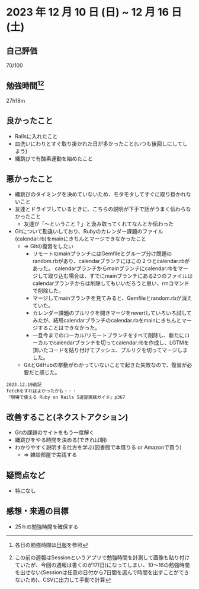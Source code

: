 # 2023 年 12 月 10 日 (日) ~ 12 月 16 日 (土)

## 自己評価
70/100
 
## 勉強時間[^1][^2]
27h18m
[^1]: 各日の勉強時間は[日報](https://github.com/nil-ramuda/daily_report)を参照
[^2]: この前の週報はSessionというアプリで勉強時間を計測して画像も貼り付けていたが、今回の週報は書くのが17(日)になってしまい、10〜16の勉強時間を出せない(Sessionは任意の日付から7日間を選んで時間を出すことができないため)、CSVに出力して手動で計算

## 良かったこと
- Railsに入れたこと
- 皿洗いにわりとすぐ取り掛かれた日が多かったこと(いつも後回しにしてしまう)
- 縄跳びで有酸素運動を始めたこと


## 悪かったこと
- 縄跳びのタイミングを決めていないため、モタモタしてすぐに取り掛かれないこと
- 友達とドライブしているときに、こちらの説明が下手で話がうまく伝わらなかったこと
  - 友達が「〜ということ？」と汲み取ってくれてなんとか伝わった
- Gitについて勘違いしており、Rubyのカレンダー課題のファイル(calendar.rb)をmainにきちんとマージできなかったこと
  - => Gitの復習をしたい
    - リモートのmainブランチにはGemfileとグループ分け問題のrandom.rbがあり、calendarブランチにはこの２つとcalendar.rbがあった。
      calendarブランチからmainブランチにcalendar.rbをマージして取り込む場合は、すでにmainブランチにある2つのファイルはcalendarブランチからは削除してもいいだろうと思い、rmコマンドで削除した。
    - マージしてmainブランチを見てみると、Gemfileとrandom.rbが消えていた。
    - カレンダー課題のプルリクを開きマージをrevertしていろいろ試してみたが、結局calendarブランチのcalendar.rbをmainにきちんとマージすることはできなかった。
    - 一旦今までのローカル/リモートブランチをすべて削除し、新たにローカルでcalendarブランチを切ってcalendar.rbを作成し、LGTMを頂いたコードを貼り付けてプッシュ、プルリクを切ってマージしました。
  - GitとGitHubの挙動がわかっていないことで起きた失敗なので、復習が必要だと感じた。

```
2023.12.19追記
fetchをすればよかったかも・・・
『現場で使える Ruby on Rails 5速習実践ガイド』p367
```


## 改善すること(ネクストアクション)
- Gitの課題のサイトをもう一度解く
- 縄跳びをやる時間を決める(できれば朝)
- わかりやすく説明する仕方を学ぶ(図書館で本借りる or Amazonで買う)
    - => 雑談部屋で実践する


## 疑問点など
- 特になし


## 感想・来週の目標
- 25ｈの勉強時間を確保する
